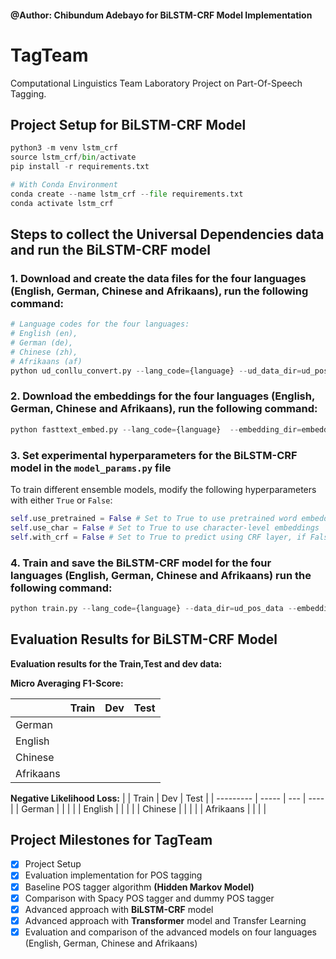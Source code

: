 #### @Author: Chibundum Adebayo for BiLSTM-CRF Model Implementation

# TagTeam

Computational Linguistics Team Laboratory Project on Part-Of-Speech Tagging.

## Project Setup for BiLSTM-CRF Model

```python
python3 -m venv lstm_crf
source lstm_crf/bin/activate
pip install -r requirements.txt

# With Conda Environment
conda create --name lstm_crf --file requirements.txt
conda activate lstm_crf
```

## Steps to collect the Universal Dependencies data and run the BiLSTM-CRF model

### 1. Download and create the data files for the four languages (English, German, Chinese and Afrikaans), run the following command:

```python
# Language codes for the four languages:
# English (en),
# German (de),
# Chinese (zh),
# Afrikaans (af)
python ud_conllu_convert.py --lang_code={language} --ud_data_dir=ud_pos_data
```

### 2. Download the embeddings for the four languages (English, German, Chinese and Afrikaans), run the following command:

```python
python fasttext_embed.py --lang_code={language}  --embedding_dir=embeddings
```

### 3. Set experimental hyperparameters for the BiLSTM-CRF model in the `model_params.py` file

To train different ensemble models, modify the following hyperparameters with either `True` or `False`:

```python
self.use_pretrained = False # Set to True to use pretrained word embeddings
self.use_char = False # Set to True to use character-level embeddings
self.with_crf = False # Set to True to predict using CRF layer, if False, use Bilstm Softmax layer
```

### 4. Train and save the BiLSTM-CRF model for the four languages (English, German, Chinese and Afrikaans) run the following command:

```python
python train.py --lang_code={language} --data_dir=ud_pos_data --embedding_dir=embeddings --model_path=model
```

## Evaluation Results for BiLSTM-CRF Model

**Evaluation results for the Train,Test and dev data:**

**Micro Averaging F1-Score:**

|           | Train | Dev | Test |
| --------- | ----- | --- | ---- |
| German    |       |     |      |
| English   |       |     |      |
| Chinese   |       |     |      |
| Afrikaans |       |     |      |

**Negative Likelihood Loss:**
| | Train | Dev | Test |
| --------- | ----- | --- | ---- |
| German | | | |
| English | | | |
| Chinese | | | |
| Afrikaans | | | |

## Project Milestones for TagTeam

- [x] Project Setup
- [x] Evaluation implementation for POS tagging
- [x] Baseline POS tagger algorithm **(Hidden Markov Model)**
- [x] Comparison with Spacy POS tagger and dummy POS tagger
- [x] Advanced approach with **BiLSTM-CRF** model
- [x] Advanced approach with **Transformer** model and Transfer Learning
- [x] Evaluation and comparison of the advanced models on four languages (English, German, Chinese and Afrikaans)
